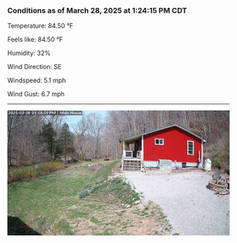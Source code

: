 ### Conditions as of March 28, 2025 at 1:24:15 PM CDT 

Temperature: 84.50 &deg;F

Feels like: 84.50 &deg;F

Humidity: 32%

Wind Direction: SE

Windspeed: 5.1 mph

Wind Gust: 6.7 mph

---

<img src="./images/latest.jpeg"/>


